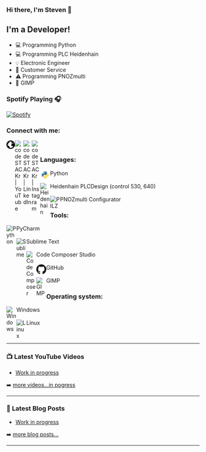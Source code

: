 ### Hi there, I'm Steven 👋

## I'm a Developer!

- 💻 Programming Python
- 💻 Programming PLC Heidenhain
- 💡  Electronic Engineer
- 📱  Customer Service
- ⚠  Programming PNOZmulti
- 🎨 GIMP

### Spotify Playing 🎧
[![Spotify](https://now-playing-codestackr.vercel.app/api/spotify-playing)](https://open.spotify.com/playlist/6dqBk0nprMzGMhvcGoNG50)


### Connect with me:

[<img align="left" alt="codeSTACKr.com" width="22px" src="https://raw.githubusercontent.com/iconic/open-iconic/master/svg/globe.svg" />](https://google.com)
[<img align="left" alt="codeSTACKr | YouTube" width="22px" src="https://cdn.jsdelivr.net/npm/simple-icons@v3/icons/youtube.svg" />](https://google.com)
[<img align="left" alt="codeSTACKr | LinkedIn" width="22px" src="https://cdn.jsdelivr.net/npm/simple-icons@v3/icons/linkedin.svg" />](https://www.linkedin.com/in/steven-freschet-2860b1162/)
[<img align="left" alt="codeSTACKr | Instagram" width="22px" src="https://cdn.jsdelivr.net/npm/simple-icons@v3/icons/instagram.svg" />](https://instagram.com/_stiv_00)
<br />

### Languages:

[<img align="left" alt="Python" width="26px" src="https://raw.githubusercontent.com/github/explore/80688e429a7d4ef2fca1e82350fe8e3517d3494d/topics/python/python.png" />](https://www.python.org/) Python 
<br/>
<br/>
[<img align="left" alt="Heidenhain" width="26px" src="https://www.logolynx.com/images/logolynx/6f/6f5fb3b41cfc089a2815ed4947581715.jpeg" />](https://www.heidenhain.com/) Heidenhain PLCDesign (control 530, 640) 
<br/>
<br/>
[<img align="left" alt="PILZ" width="26px" src="https://plc-trade.com/pub/676016/pilz.jpg" />](https://www.pilz.com/it-IT) PNOZmulti Configurator 
<br/>

### Tools: 

[<img align="left" alt="Python" width="26px" src="https://external-preview.redd.it/68RuLLrsBdxbVJLxm3py3YoK6zX0aPIv3qttEhkb0_4.jpg?auto=webp&s=e2c12b1dc5be819f2f076f46454912a3c4bc3f2d" />](https://www.jetbrains.com/pycharm/) PyCharm
<br/>
<br/>
[<img align="left" alt="Sublime" width="26px" src="https://www.sublimehq.com/images/sublime_text.png" />](https://www.sublimetext.com/) Sublime Text
<br/>
<br/>
[<img align="left" alt="CodeComposer" width="26px" src="https://www.ti.com/diagrams/ccstudio_ccs_256.jpg" />](https://www.ti.com/tool/CCSTUDIO) Code Composer Studio
<br/>
<br/>
[<img align="left" alt="GitHub" width="26px" src="https://raw.githubusercontent.com/github/explore/78df643247d429f6cc873026c0622819ad797942/topics/github/github.png" />](https://github.com/) GitHub
<br/>
<br/>
[<img align="left" alt="GIMP" width="26px" src="https://cdn.pixabay.com/photo/2020/03/20/21/04/gimp-4952017_960_720.png" />](https://www.gimp.org/) GIMP
<br/> 
 
### Operating system:
[<img align="left" alt="Windows" width="26px" src="https://upload.wikimedia.org/wikipedia/commons/thumb/3/34/Windows_logo_-_2012_derivative.svg/1200px-Windows_logo_-_2012_derivative.svg.png" />](https://www.microsoft.com/it-it/windows) Windows
<br/> 
<br/> 
[<img align="left" alt="Linux" width="26px" src="https://upload.wikimedia.org/wikipedia/commons/thumb/3/35/Tux.svg/1200px-Tux.svg.png" />](https://www.linux.it/) Linux


<br/>

---

### 📺 Latest YouTube Videos

<!-- YOUTUBE:START -->
- [Work in progress](https://google.com)
<!-- YOUTUBE:END -->

➡️ [more videos...in pogress](https://youtube.com/)

---

### 📕 Latest Blog Posts

<!-- BLOG-POST-LIST:START -->
- [Work in progress](https://google.com)
<!-- BLOG-POST-LIST:END -->
➡️ [more blog posts...](https://google.com)

---

